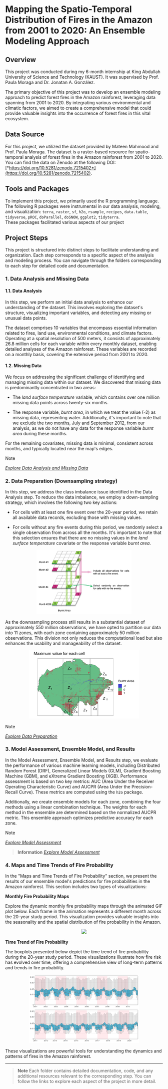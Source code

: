 # Mapping the Spatio-Temporal Distribution of Fires in the Amazon from 2001 to 2020: An Ensemble Modeling Approach

## Overview
This project was conducted during my 6-month internship at King Abdullah University of Science and Technology (KAUST). It was supervised by Prof. Paula Moraga and Dr. Jonatan A. González.

The primary objective of this project was to develop an ensemble modeling approach to predict forest fires in the Amazon rainforest, leveraging data spanning from 2001 to 2020. By integrating various environmental and climatic factors, we aimed to create a comprehensive model that could provide valuable insights into the occurrence of forest fires in this vital ecosystem.

## Data Source
For this project, we utilized the dataset provided by Mateen Mahmood and Prof. Paula Moraga. The dataset is a raster-based resource for spatio-temporal analysis of forest fires in the Amazon rainforest from 2001 to 2020. You can find the data on Zenodo at the following DOI: [*https://doi.org/10.5281/zenodo.7215402*](https://doi.org/10.5281/zenodo.7215402).

## Tools and Packages
To implement this project, we primarily used the R programming language. The following R packages were instrumental in our data analysis, modeling, and visualization: $\texttt{terra}$, $\texttt{raster}$, $\texttt{sf}$, $\texttt{h2o}$, $\texttt{rsample}$, $\texttt{recipes}$, $\texttt{data.table}$, $\texttt{tidyverse}$, $\texttt{pROC}$, $\texttt{doParallel}$, $\texttt{doSNOW}$, $\texttt{ggplot2}$, $\texttt{tidyterra}$. <br />
These packages facilitated various aspects of our project

## Project Steps

This project is structured into distinct steps to facilitate understanding and organization. Each step corresponds to a specific aspect of the analysis and modeling process. You can navigate through the folders corresponding to each step for detailed code and documentation.

### 1. Data Analysis and Missing Data

#### 1.1. Data Analysis 

In this step, we perform an initial data analysis to enhance our understanding of the dataset. This involves exploring the dataset's structure, visualizing important variables, and detecting any missing or unusual data points.

The dataset comprises 10 variables that encompass essential information related to fires, land use, environmental conditions, and climate factors. Operating at a spatial resolution of 500 meters, it consists of approximately 26.8 million cells for each variable within every monthly dataset, enabling detailed analyses of the Amazon rainforest. These variables are recorded on a monthly basis, covering the extensive period from 2001 to 2020.

#### 1.2. Missing Data

We focus on addressing the significant challenge of identifying and managing missing data within our dataset. We discovered that missing data is predominantly concentrated in two areas:

- The _land surface temperature_ variable, which contains over one million missing data points across twenty-six months.

- The response variable, _burnt area_, in which we treat the value (-2) as missing data, representing water. Additionally, it's important to note that we exclude the two months, July and September 2012, from our analysis, as we do not have any data for the response variable _burnt area_ during these months.

For the remaining covariates, missing data is minimal, consistent across months, and typically located near the map's edges.

> [!NOTE]
> [*Explore Data Analysis and Missing Data*](./1_data_analysis_&_missing_data)

### 2. Data Preparation (Downsampling strategy)

In this step, we address the class imbalance issue identified in the Data Analysis step. To reduce the data imbalance, we employ a down-sampling strategy, which involves the following two key actions:

- For cells with at least one fire event over the 20-year period, we retain all available data records, excluding those with missing values.
 
- For cells without any fire events during this period, we randomly select a single observation from across all the months. It's important to note that this selection ensures that there are no missing values in the _land surface temperature_ covariate or the response variable _burnt area_.

<p align="center">
  <img src="assets/Downsampling_approach.jpg" alt="Downsampling strategy"  width="60%" />
</p>

As the downsampling process still results in a substantial dataset of approximately 550 million observations, we have opted to partition our data into 11 zones, with each zone containing approximately 50 million observations. This division not only reduces the computational load but also enhances the usability and manageability of the dataset.

<p align="center">
  <img src="assets/zones.png"  width="70%" />
</p>

> [!NOTE]
> [*Explore Data Preparation*](./2_data_preparation)

### 3. Model Assessment, Ensemble Model, and Results

In the Model Assessment, Ensemble Model, and Results step, we evaluate the performance of various machine learning models, including Distributed Random Forest (DRF), Generalized Linear Models (GLM), Gradient Boosting Machine (GBM), and eXtreme Gradient Boosting (XGB). Performance assessment is based on two key metrics: AUC (Area Under the Receiver Operating Characteristic Curve) and AUCPR (Area Under the Precision-Recall Curve). These metrics are computed using the $\texttt{h2o}$ package.

Additionally, we create ensemble models for each zone, combining the four methods using a linear combination technique. The weights for each method in the ensemble are determined based on the normalized AUCPR metric. This ensemble approach optimizes predictive accuracy for each zone.

> [!NOTE]
> [*Explore Model Assessment*](./3_model_assessment_&_ensemble_model)

> **Information**
> [*Explore Model Assessment*](./3_model_assessment_&_ensemble_model)


### 4. Maps and Time Trends of Fire Probability

In the "Maps and Time Trends of Fire Probability" section, we present the results of our ensemble model's predictions for fire probabilities in the Amazon rainforest. This section includes two types of visualizations:

**Monthly Fire Probability Maps**

Explore the dynamic monthly fire probability maps through the animated GIF plot below. Each frame in the animation represents a different month across the 20-year study period. This visualization provides valuable insights into the seasonality and the spatial distribution of fire probability in the Amazon.

<p align="center">
  <img src="assets/pred_fire.gif"  width="70%" />
</p>

**Time Trend of Fire Probability**

The boxplots presented below depict the time trend of fire probability during the 20-year study period. These visualizations illustrate how fire risk has evolved over time, offering a comprehensive view of long-term patterns and trends in fire probability.

<p align="center">
  <img src="assets/pred_boxplot.png"  width="70%" />
</p>

These visualizations are powerful tools for understanding the dynamics and patterns of fires in the Amazon rainforest.

---

> **Note** 
>  Each folder contains detailed documentation, code, and any additional resources relevant to the corresponding step. You can follow the links to explore each aspect of the project in more detail.
